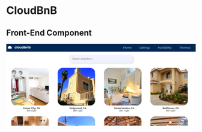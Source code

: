 # CloudBnB

## Front-End Component
<img src="https://github.com/alaa-shuaibi/CloudBnB/blob/main/front-end-preview.png" alt="Front-end" title="CloudBnB">

